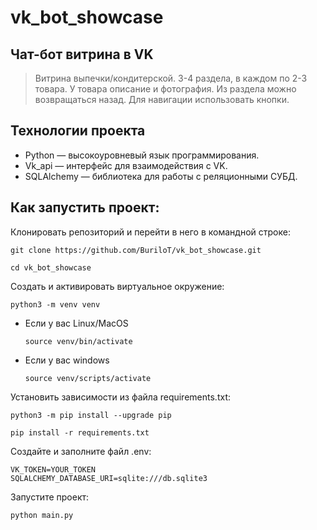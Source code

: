 # vk_bot_showcase

## Чат-бот витрина в VK

> Витрина выпечки/кондитерской. 3-4 раздела, в каждом по 2-3 товара. У товара описание и фотография. Из раздела можно возвращаться назад. Для навигации использовать кнопки.

## Технологии проекта

- Python — высокоуровневый язык программирования.
- Vk_api — интерфейс для взаимодействия с VK.
- SQLAlchemy — библиотека  для работы с реляционными СУБД.

## Как запустить проект:

Клонировать репозиторий и перейти в него в командной строке:

```
git clone https://github.com/BuriloT/vk_bot_showcase.git
```

```
cd vk_bot_showcase
```

Cоздать и активировать виртуальное окружение:

```
python3 -m venv venv
```

* Если у вас Linux/MacOS

    ```
    source venv/bin/activate
    ```

* Если у вас windows

    ```
    source venv/scripts/activate
    ```

Установить зависимости из файла requirements.txt:

```
python3 -m pip install --upgrade pip
```

```
pip install -r requirements.txt
```

Создайте и заполните файл .env:

```
VK_TOKEN=YOUR_TOKEN
SQLALCHEMY_DATABASE_URI=sqlite:///db.sqlite3
```

Запустите проект:

```
python main.py
```
